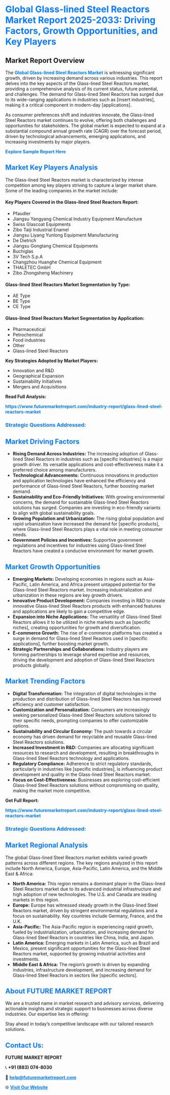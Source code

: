 <h1 style="color: #007BFF;">Global Glass-lined Steel Reactors Market Report 2025-2033: Driving Factors, Growth Opportunities, and Key Players</h1>

<section id="overview">
<h2>Market Report Overview</h2>
<p>The <a href="https://www.futuremarketreport.com/industry-report/glass-lined-steel-reactors-market" style="color: #007BFF; text-decoration: none;"><strong>Global Glass-lined Steel Reactors Market</strong></a> is witnessing significant growth, driven by increasing demand across various industries. This report delves into the key aspects of the Glass-lined Steel Reactors market, providing a comprehensive analysis of its current status, future potential, and challenges. The demand for Glass-lined Steel Reactors has surged due to its wide-ranging applications in industries such as [insert industries], making it a critical component in modern-day [applications].</p>
<p>As consumer preferences shift and industries innovate, the Glass-lined Steel Reactors market continues to evolve, offering both challenges and opportunities for stakeholders. The global market is expected to expand at a substantial compound annual growth rate (CAGR) over the forecast period, driven by technological advancements, emerging applications, and increasing investments by major players.</p>
</section>

<section id="overview">
<p><a href="https://www.futuremarketreport.com/request-sample/reportId=128076" style="color: #007BFF; text-decoration: none;"><strong>Explore Sample Report Here</strong></a></p>
</section>

<section id="key-players">
<h2 style="color: #007BFF;">Market Key Players Analysis</h2>
<p>The Glass-lined Steel Reactors market is characterized by intense competition among key players striving to capture a larger market share. Some of the leading companies in the market include:</p>
<h4>Key Players Covered in the Glass-lined Steel Reactors Report:</h4>
<ul><li>Pfaudler</li><li>Jiangsu Yangyang Chemical Industry Equipment Manufacture</li><li>Swiss Glascoat Equipments</li><li>Zibo Taiji Industrial Enamel</li><li>Jiangsu Liyang Yunlong Equipment Manufacturing</li><li>De Dietrich</li><li>Jiangsu Gongtang Chemical Equipments</li><li>Buchiglas</li><li>3V Tech S.p.A</li><li>Changzhou Huanghe Chemical Equipment</li><li>THALETEC GmbH</li><li>Zibo Zhongsheng Machinery</li></ul>
<h4>Glass-lined Steel Reactors Market Segmentation by Type:</h4>
<ul><li>AE Type</li><li>BE Type</li><li>CE Type</li></ul>

<h4>Glass-lined Steel Reactors Market Segmentation by Application:</h4>
<ul><li>Pharmaceutical</li><li>Petrochemical</li><li>Food industries</li><li>Other</li><li>Glass-lined Steel Reactors</li></ul>
<p><strong>Key Strategies Adopted by Market Players:</strong></p>
<ul>
<li>Innovation and R&D</li>
<li>Geographical Expansion</li>
<li>Sustainability Initiatives</li>
<li>Mergers and Acquisitions</li>
</ul>
</section>

<section>
<p><strong>Read Full Analysis: </strong></p><a href="https://www.futuremarketreport.com/industry-report/glass-lined-steel-reactors-market" style="color: #007BFF; text-decoration: none;"><strong>https://www.futuremarketreport.com/industry-report/glass-lined-steel-reactors-market</strong></a>
<h3 style="color: #007BFF;">Strategic Questions Addressed:</h3>
</section>

<section id="driving-factors">
<h2 style="color: #007BFF;">Market Driving Factors</h2>
<ul>
<li><strong>Rising Demand Across Industries:</strong> The increasing adoption of Glass-lined Steel Reactors in industries such as [specific industries] is a major growth driver. Its versatile applications and cost-effectiveness make it a preferred choice among manufacturers.</li>
<li><strong>Technological Advancements:</strong> Continuous innovations in production and application technologies have enhanced the efficiency and performance of Glass-lined Steel Reactors, further boosting market demand.</li>
<li><strong>Sustainability and Eco-Friendly Initiatives:</strong> With growing environmental concerns, the demand for sustainable Glass-lined Steel Reactors solutions has surged. Companies are investing in eco-friendly variants to align with global sustainability goals.</li>
<li><strong>Growing Population and Urbanization:</strong> The rising global population and rapid urbanization have increased the demand for [specific products], where Glass-lined Steel Reactors plays a vital role in meeting consumer needs.</li>
<li><strong>Government Policies and Incentives:</strong> Supportive government regulations and incentives for industries using Glass-lined Steel Reactors have created a conducive environment for market growth.</li>
</ul>
</section>

<section id="growth-opportunities">
<h2 style="color: #007BFF;">Market Growth Opportunities</h2>
<ul>
<li><strong>Emerging Markets:</strong> Developing economies in regions such as Asia-Pacific, Latin America, and Africa present untapped potential for the Glass-lined Steel Reactors market. Increasing industrialization and urbanization in these regions are key growth drivers.</li>
<li><strong>Innovative Product Development:</strong> Companies investing in R&D to create innovative Glass-lined Steel Reactors products with enhanced features and applications are likely to gain a competitive edge.</li>
<li><strong>Expansion into Niche Applications:</strong> The versatility of Glass-lined Steel Reactors allows it to be utilized in niche markets such as [specific niches], creating opportunities for growth and diversification.</li>
<li><strong>E-commerce Growth:</strong> The rise of e-commerce platforms has created a surge in demand for Glass-lined Steel Reactors used in [specific applications], further boosting market growth.</li>
<li><strong>Strategic Partnerships and Collaborations:</strong> Industry players are forming partnerships to leverage shared expertise and resources, driving the development and adoption of Glass-lined Steel Reactors products globally.</li>
</ul>
</section>

<section id="trending-factors">
<h2 style="color: #007BFF;">Market Trending Factors</h2>
<ul>
<li><strong>Digital Transformation:</strong> The integration of digital technologies in the production and distribution of Glass-lined Steel Reactors has improved efficiency and customer satisfaction.</li>
<li><strong>Customization and Personalization:</strong> Consumers are increasingly seeking personalized Glass-lined Steel Reactors solutions tailored to their specific needs, prompting companies to offer customizable options.</li>
<li><strong>Sustainability and Circular Economy:</strong> The push towards a circular economy has driven demand for recyclable and reusable Glass-lined Steel Reactors solutions.</li>
<li><strong>Increased Investment in R&D:</strong> Companies are allocating significant resources to research and development, resulting in breakthroughs in Glass-lined Steel Reactors technology and applications.</li>
<li><strong>Regulatory Compliance:</strong> Adherence to strict regulatory standards, particularly in industries like [specific industries], is influencing product development and quality in the Glass-lined Steel Reactors market.</li>
<li><strong>Focus on Cost-Effectiveness:</strong> Businesses are exploring cost-efficient Glass-lined Steel Reactors solutions without compromising on quality, making the market more competitive.</li>
</ul>
</section>

<section>
<p><strong>Get Full Report: </strong></p><a href="https://www.futuremarketreport.com/industry-report/glass-lined-steel-reactors-market" style="color: #007BFF; text-decoration: none;"><strong>https://www.futuremarketreport.com/industry-report/glass-lined-steel-reactors-market</strong></a>
<h3 style="color: #007BFF;">Strategic Questions Addressed:</h3>
</section>


<section id="regional-analysis">
<h2 style="color: #007BFF;">Market Regional Analysis</h2>
<p>The global Glass-lined Steel Reactors market exhibits varied growth patterns across different regions. The key regions analyzed in this report include North America, Europe, Asia-Pacific, Latin America, and the Middle East & Africa:</p>
<ul>
<li><strong>North America:</strong> This region remains a dominant player in the Glass-lined Steel Reactors market due to its advanced industrial infrastructure and high adoption of new technologies. The U.S. and Canada are leading markets in this region.</li>
<li><strong>Europe:</strong> Europe has witnessed steady growth in the Glass-lined Steel Reactors market, driven by stringent environmental regulations and a focus on sustainability. Key countries include Germany, France, and the U.K.</li>
<li><strong>Asia-Pacific:</strong> The Asia-Pacific region is experiencing rapid growth, fueled by industrialization, urbanization, and increasing demand for Glass-lined Steel Reactors in countries like China, India, and Japan.</li>
<li><strong>Latin America:</strong> Emerging markets in Latin America, such as Brazil and Mexico, present significant opportunities for the Glass-lined Steel Reactors market, supported by growing industrial activities and investments.</li>
<li><strong>Middle East & Africa:</strong> The region’s growth is driven by expanding industries, infrastructure development, and increasing demand for Glass-lined Steel Reactors in sectors like [specific sectors].</li>
</ul>
</section>

<footer>
<h2 style="color: #007BFF;">About FUTURE MARKET REPORT</h2>
<p>We are a trusted name in market research and advisory services, delivering actionable insights and strategic support to businesses across diverse industries. Our expertise lies in offering:</p>

<p>Stay ahead in today’s competitive landscape with our tailored research solutions.</p>

<h2 style="color: #007BFF;">Contact Us:</h2>
<p><strong>FUTURE MARKET REPORT</strong></p>
<p>📞 <strong>+91 (883) 074-8030</strong></p>
<p>📧 <strong><a href="mailto:help@futuremarketreport.com" style="color: #007BFF;">help@futuremarketreport.com</a></strong></p>
<p>🌐 <strong><a href="https://www.futuremarketreport.com/" style="color: #007BFF;">Visit Our Website</a></strong></p>
</footer>